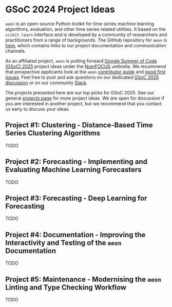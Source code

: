 # GSoC 2024 Project Ideas

`aeon` is an open-source Python toolkit for time series machine learning algorithms, 
evaluation, and other time series related utilities. It based on the `scikit-learn` 
interface and is developed by a community of researchers and practitioners from a range 
of backgrounds. The GitHub repository for `aeon` is [here](https://github.com/aeon-toolkit/aeon/), 
which contains links to our project documentation and communication channels.

As an affiliated project, `aeon` is putting forward [Google Summer of Code (GSoC) 2025](https://summerofcode.withgoogle.com/)
project ideas under the [NumFOCUS](https://numfocus.org/) umbrella. We recommend that
prospective applicants look at the `aeon` [contributor guide](https://www.aeon-toolkit.org/en/latest/contributing.html#)
and [good first issues](https://github.com/aeon-toolkit/aeon/issues?q=is%3Aissue+is%3Aopen+label%3A%22good+first+issue%22). 
Feel free to post and ask questions on our dedicated [GSoC 2025 discussion](https://github.com/aeon-toolkit/aeon/discussions/2530)
or on our community [Slack](https://join.slack.com/t/aeon-toolkit/shared_invite/zt-22vwvut29-HDpCu~7VBUozyfL_8j3dLA).

The projects presented here are our top picks for GSoC 2025. See our general [projects
page](https://www.aeon-toolkit.org/en/stable/mentoring.html) for more project ideas.
We are open for discussion if you are interested in another project, but we recommend
that you contact us early to discuss your ideas.

## Project #1: Clustering - Distance-Based Time Series Clustering Algorithms

TODO

## Project #2: Forecasting - Implementing and Evaluating Machine Learning Forecasters

TODO

## Project #3: Forecasting - Deep Learning for Forecasting

TODO

## Project #4: Documentation - Improving the Interactivity and Testing of the `aeon` Documentation

TODO

## Project #5: Maintenance - Modernising the `aeon` Linting and Type Checking Workflow

TODO